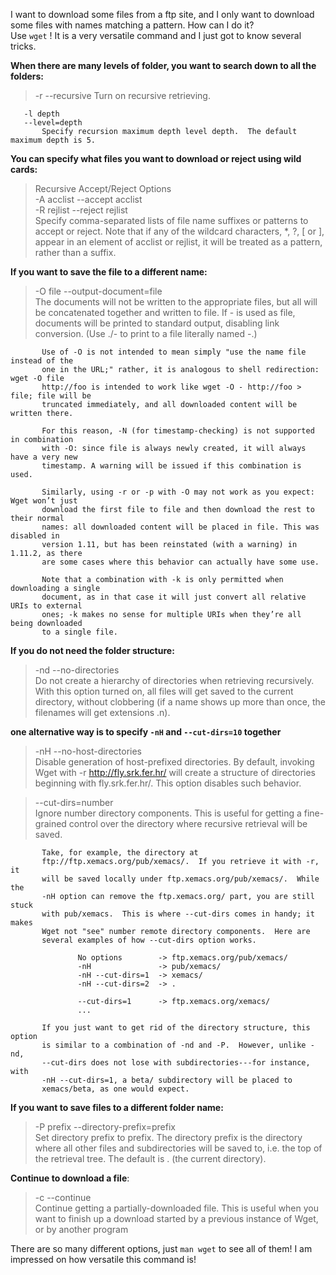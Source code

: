 I want to download some files from a ftp site, and I only want to download some files with names matching a pattern.
How can I do it?  
Use `wget` !  It is a very versatile command and I just got to know several tricks.

**When there are many levels of folder, you want to search down to all the folders:**   
 >-r
       --recursive
           Turn on recursive retrieving.

       -l depth
       --level=depth
           Specify recursion maximum depth level depth.  The default maximum depth is 5.

**You can specify what files you want to download or reject using wild cards:**   
 > Recursive Accept/Reject Options  
       -A acclist --accept acclist    
       -R rejlist --reject rejlist    
           Specify comma-separated lists of file name suffixes or patterns to accept or
           reject. Note that if any of the wildcard characters, *, ?, [ or ], appear in
           an element of acclist or rejlist, it will be treated as a pattern, rather
           than a suffix.
           
**If you want to save the file to a different name:**  
> -O file
       --output-document=file  
           The documents will not be written to the appropriate files, but all will be
           concatenated together and written to file.  If - is used as file, documents
           will be printed to standard output, disabling link conversion.  (Use ./- to
           print to a file literally named -.)

           Use of -O is not intended to mean simply "use the name file instead of the
           one in the URL;" rather, it is analogous to shell redirection: wget -O file
           http://foo is intended to work like wget -O - http://foo > file; file will be
           truncated immediately, and all downloaded content will be written there.

           For this reason, -N (for timestamp-checking) is not supported in combination
           with -O: since file is always newly created, it will always have a very new
           timestamp. A warning will be issued if this combination is used.

           Similarly, using -r or -p with -O may not work as you expect: Wget won’t just
           download the first file to file and then download the rest to their normal
           names: all downloaded content will be placed in file. This was disabled in
           version 1.11, but has been reinstated (with a warning) in 1.11.2, as there
           are some cases where this behavior can actually have some use.

           Note that a combination with -k is only permitted when downloading a single
           document, as in that case it will just convert all relative URIs to external
           ones; -k makes no sense for multiple URIs when they’re all being downloaded
           to a single file.

**If you do not need the folder structure:**

> -nd
       --no-directories  
           Do not create a hierarchy of directories when retrieving
           recursively.  With this option turned on, all files will get saved
           to the current directory, without clobbering (if a name shows up
           more than once, the filenames will get extensions .n).
           


**one alternative way is to specify `-nH` and `--cut-dirs=10` together**   
>-nH
       --no-host-directories  
           Disable generation of host-prefixed directories.  By default,
           invoking Wget with -r http://fly.srk.fer.hr/ will create a
           structure of directories beginning with fly.srk.fer.hr/.  This
           option disables such behavior.
           
           
>--cut-dirs=number  
           Ignore number directory components.  This is useful for getting a
           fine-grained control over the directory where recursive retrieval
           will be saved.  

           Take, for example, the directory at
           ftp://ftp.xemacs.org/pub/xemacs/.  If you retrieve it with -r, it
           will be saved locally under ftp.xemacs.org/pub/xemacs/.  While the
           -nH option can remove the ftp.xemacs.org/ part, you are still stuck
           with pub/xemacs.  This is where --cut-dirs comes in handy; it makes
           Wget not "see" number remote directory components.  Here are
           several examples of how --cut-dirs option works.

                   No options        -> ftp.xemacs.org/pub/xemacs/
                   -nH               -> pub/xemacs/
                   -nH --cut-dirs=1  -> xemacs/
                   -nH --cut-dirs=2  -> .

                   --cut-dirs=1      -> ftp.xemacs.org/xemacs/
                   ...

           If you just want to get rid of the directory structure, this option
           is similar to a combination of -nd and -P.  However, unlike -nd,
           --cut-dirs does not lose with subdirectories---for instance, with
           -nH --cut-dirs=1, a beta/ subdirectory will be placed to
           xemacs/beta, as one would expect.

**If you want to save files to a different folder name:**            
> -P prefix
       --directory-prefix=prefix  
           Set directory prefix to prefix.  The directory prefix is the
           directory where all other files and subdirectories will be saved
           to, i.e. the top of the retrieval tree.  The default is . (the
           current directory).

**Continue to download a file**:           
> -c
       --continue  
           Continue getting a partially-downloaded file.  This is useful when
           you want to finish up a download started by a previous instance of
           Wget, or by another program


There are so many different options, just `man wget` to see all of them! I am impressed on how versatile this command is!
